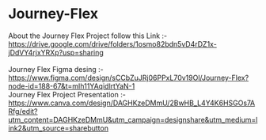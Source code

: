 # Journey-Flex

About the Journey Flex Project follow this Link :-<br>
https://drive.google.com/drive/folders/1osmo82bdn5vD4rDZ1x-jDdVY4rjxYRXp?usp=sharing<br>
<br>
Journey Flex Figma desing :-<br>
https://www.figma.com/design/sCCbZuJRj06PPxL70v19Ol/Journey-Flex?node-id=188-67&t=mIh11YAqidlrtYaN-1
<br>
Journey Flex Project Presentation :-<br>
https://www.canva.com/design/DAGHKzeDMmU/2BwHB_L4Y4K6HSGOs7ARfg/edit?utm_content=DAGHKzeDMmU&utm_campaign=designshare&utm_medium=link2&utm_source=sharebutton
